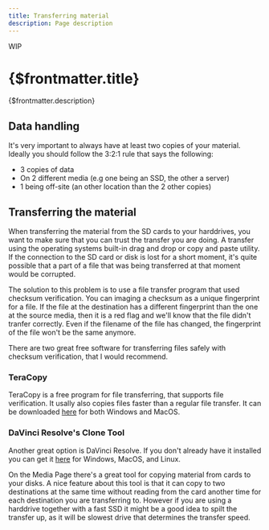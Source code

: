 ```yaml
---
title: Transferring material
description: Page description
---
```

<span class="wip">WIP</span>
# {$frontmatter.title}

{$frontmatter.description}

## Data handling

It's very important to always have at least two copies of your material. Ideally you should follow the 3:2:1 rule that says the following:
- 3 copies of data
- On 2 different media (e.g one being an SSD, the other a server)
- 1 being off-site (an other location than the 2 other copies)

## Transferring the material

When transferring the material from the SD cards to your harddrives, you want to make sure that you can trust the transfer you are doing. A transfer using the operating systems built-in drag and drop or copy and paste utility. If the connection to the SD card or disk is lost for a short moment, it's quite possible that a part of a file that was being transferred at that moment would be corrupted.

The solution to this problem is to use a file transfer program that used checksum verification. You can imaging a checksum as a unique fingerprint for a file. If the file at the destination has a different fingerprint than the one at the source media, then it is a red flag and we'll know that the file didn't tranfer correctly. Even if the filename of the file has changed, the fingerprint of the file won't be the same anymore.

There are two great free software for transferring files safely with checksum verification, that I would recommend.

### TeraCopy

TeraCopy is a free program for file transferring, that supports file verification. It usally also copies files faster than a regular file transfer. It can be downloaded [here](https://www.codesector.com/teracopy) for both Windows and MacOS.

### DaVinci Resolve's Clone Tool

Another great option is DaVinci Resolve. If you don't already have it installed you can get it [here](https://www.blackmagicdesign.com/products/davinciresolve) for Windows, MacOS, and Linux.

On the Media Page there's a great tool for copying material from cards to your disks. A nice feature about this tool is that it can copy to two destinations at the same time without reading from the card another time for each destination you are transferring to. However if you are using a harddrive together with a fast SSD it might be a good idea to spilt the transfer up, as it will be slowest drive that determines the transfer speed.
